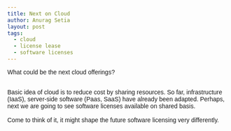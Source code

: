 ```yaml
---
title: Next on Cloud
author: Anurag Setia
layout: post
tags:
  - cloud
  - license lease
  - software licenses
---
```

<div dir="ltr" style="text-align:left;">
  <span style="font-family:Verdana, sans-serif;">What could be the next cloud offerings?</span></p> 
  
  <div>
    <span style="font-family:Verdana, sans-serif;"><br /> </span>
  </div>
  
  <div>
    <span style="font-family:Verdana, sans-serif;">Basic idea of cloud is to reduce cost by sharing resources. So far, infrastructure (IaaS), server-side software (Paas, SaaS) have already been adapted. Perhaps, next we are going to see software licenses available on shared basis.</span>
  </div>
  
  <div>
    <span style="font-family:Verdana, sans-serif;"><br /> </span>
  </div>
  
  <div>
    <span style="font-family:Verdana, sans-serif;">Come to think of it, it might shape the future software licensing very differently.</span>
  </div>
</div>